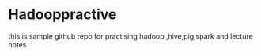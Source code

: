 # Hadooppractive
this is sample github repo for practising hadoop ,hive,pig,spark and lecture notes
